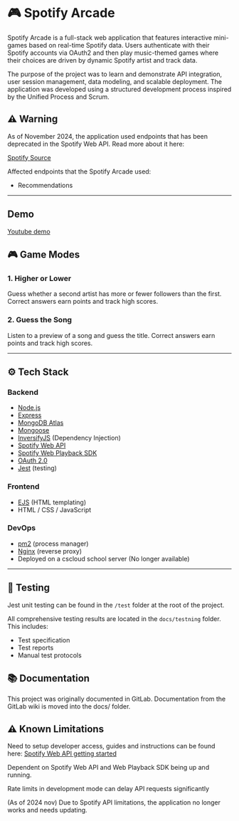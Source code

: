 # 🎮  Spotify Arcade

Spotify Arcade is a full-stack web application that features interactive mini-games based on real-time Spotify data. Users authenticate with their Spotify accounts via OAuth2 and then play music-themed games where their choices are driven by dynamic Spotify artist and track data.

The purpose of the project was to learn and demonstrate API integration, user session management, data modeling, and scalable deployment. The application was developed using a structured development process inspired by the Unified Process and Scrum.

## ⚠️ Warning

As of November 2024, the application used endpoints that has been deprecated in the Spotify Web API. Read more about it here:

[Spotify Source](https://developer.spotify.com/blog/2024-11-27-changes-to-the-web-api)

Affected endpoints that the Spotify Arcade used:

- Recommendations

---

## Demo

[Youtube demo](https://youtu.be/D-KxVTQ8vKE) 

## 🎮 Game Modes

### 1. **Higher or Lower**
Guess whether a second artist has more or fewer followers than the first.  
Correct answers earn points and track high scores.

### 2. **Guess the Song**
Listen to a preview of a song and guess the title.
Correct answers earn points and track high scores.

---

## ⚙️ Tech Stack

### Backend
- [Node.js](https://nodejs.org/)
- [Express](https://expressjs.com/)
- [MongoDB Atlas](https://www.mongodb.com/)
- [Mongoose](https://mongoosejs.com/)
- [InversifyJS](https://inversify.io/) (Dependency Injection)
- [Spotify Web API](https://developer.spotify.com/documentation/web-api)
- [Spotify Web Playback SDK](https://developer.spotify.com/documentation/web-playback-sdk)
- [OAuth 2.0](https://oauth.net/2/)
- [Jest](https://jestjs.io/) (testing)

### Frontend
- [EJS](https://ejs.co/) (HTML templating)
- HTML / CSS / JavaScript

### DevOps
- [pm2](https://pm2.keymetrics.io/) (process manager)
- [Nginx](https://nginx.org/en/) (reverse proxy)
- Deployed on a cscloud school server (No longer available)

---

## 🧪 Testing

Jest unit testing can be found in the `/test` folder at the root of the project.

All comprehensive testing results are located in the `docs/testning` folder. This includes:

- Test specification
- Test reports
- Manual test protocols

## 📚 Documentation

This project was originally documented in GitLab. Documentation from the GitLab wiki is moved into the docs/ folder.

## ⚠️ Known Limitations

Need to setup developer access, guides and instructions can be found here: [Spotify Web API getting started](https://developer.spotify.com/documentation/web-api/tutorials/getting-started)

Dependent on Spotify Web API and Web Playback SDK being up and running.

Rate limits in development mode can delay API requests significantly

(As of 2024 nov) Due to Spotify API limitations, the application no longer works and needs updating.
